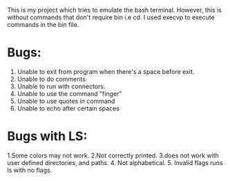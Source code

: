 This is my project which tries to emulate the bash terminal. However, this is without commands that don't require bin i.e cd. 
I used execvp to execute commands in the bin file.


Bugs:
======

1. Unable to exit from program when there's a space before exit.
2. Unable to do comments
3. Unable to run with connectors.
4. Unable to use the command "finger"
5. Unable to use quotes in command
6. Unable to echo after certain spaces

Bugs with LS:
===========

1.Some colors may not work.
2.Not correctly printed.
3.does not work with user defined directories, and paths.
4. Not alphabetical.
5. Invalid flags runs ls with no flags.
